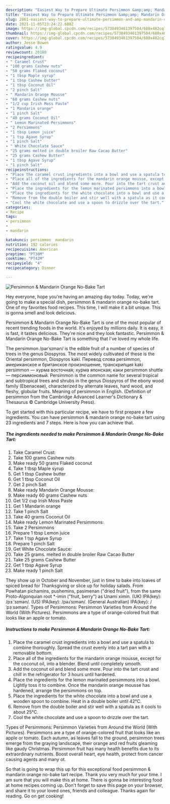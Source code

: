 ```yaml
---
description: "Easiest Way to Prepare Ultimate Persimmon &amp;amp; Mandarin Orange No-Bake Tart"
title: "Easiest Way to Prepare Ultimate Persimmon &amp;amp; Mandarin Orange No-Bake Tart"
slug: 2861-easiest-way-to-prepare-ultimate-persimmon-and-amp-mandarin-orange-no-bake-tart
date: 2021-11-05T23:24:22.608Z
image: https://img-global.cpcdn.com/recipes/5738493461397504/680x482cq70/persimmon-mandarin-orange-no-bake-tart-recipe-main-photo.jpg
thumbnail: https://img-global.cpcdn.com/recipes/5738493461397504/680x482cq70/persimmon-mandarin-orange-no-bake-tart-recipe-main-photo.jpg
cover: https://img-global.cpcdn.com/recipes/5738493461397504/680x482cq70/persimmon-mandarin-orange-no-bake-tart-recipe-main-photo.jpg
author: Jesse Bowen
ratingvalue: 4.9
reviewcount: 20180
recipeingredient:
- " Caramel Crust"
- "100 grams Cashew nuts"
- "50 grams Flaked coconut"
- "1 tbsp Maple syrup"
- "1 tbsp Cashew butter"
- "1 tbsp Coconut Oil"
- "2 pinch Salt"
- " Mandarin Orange Mousse"
- "60 grams Cashew nuts"
- "1/2 cup Irish Moss Paste"
- "1 Mandarin orange"
- "1 pinch Salt"
- "40 grams Coconut Oil"
- " Lemon Marinated Persimmons"
- "2 Persimmons"
- "1 tbsp Lemon juice"
- "1 tsp Agave Syrup"
- "1 pinch Salt"
- " White Chocolate Sauce"
- "25 grams melted in double broiler Raw Cacao Butter"
- "25 grams Cashew Butter"
- "1 tbsp Agave Syrup"
- "1 pinch Salt"
recipeinstructions:
- "Place the caramel crust ingredients into a bowl and use a spatula to combine thoroughly. Spread the crust evenly into a tart pan with a removable bottom."
- "Place all of the ingredients for the mandarin orange mousse, except for the coconut oil, into a blender. Blend until completely smooth."
- "Add the coconut oil and blend some more. Pour into the tart crust and chill in the refrigerator for 3 hours until hardened."
- "Place the ingredients for the lemon marinated persimmons into a bowl. Lightly toss it to combine. Once the mandarin orange mousse has hardened, arrange the persimmons on top."
- "Place the ingredients for the white chocolate into a bowl and use a wooden spoon to combine. Heat in a double boiler until 42°C."
- "Remove from the double boiler and stir well with a spatula as it cools to about 25°C."
- "Cool the white chocolate and use a spoon to drizzle over the tart."
categories:
- Recipe
tags:
- persimmon
- 
- mandarin

katakunci: persimmon  mandarin 
nutrition: 192 calories
recipecuisine: American
preptime: "PT30M"
cooktime: "PT42M"
recipeyield: "4"
recipecategory: Dinner

---
```



![Persimmon &amp; Mandarin Orange No-Bake Tart](https://img-global.cpcdn.com/recipes/5738493461397504/680x482cq70/persimmon-mandarin-orange-no-bake-tart-recipe-main-photo.jpg)

Hey everyone, hope you're having an amazing day today. Today, we're going to make a special dish, persimmon &amp; mandarin orange no-bake tart. One of my favorites food recipes. This time, I will make it a bit unique. This is gonna smell and look delicious.

Persimmon &amp; Mandarin Orange No-Bake Tart is one of the most popular of recent trending foods in the world. It's enjoyed by millions daily. It is easy, it is fast, it tastes delicious. They're nice and they look fantastic. Persimmon &amp; Mandarin Orange No-Bake Tart is something that I've loved my whole life.

The persimmon /pərˈsɪmən/ is the edible fruit of a number of species of trees in the genus Diospyros. The most widely cultivated of these is the Oriental persimmon, Diospyros kaki. Перевод слова persimmon, американское и британское произношение, транскрипция kaki persimmon — хурма восточная; хурма японская; каки persimmon shuttle — персиммоновый. Persimmon is the common name for several tropical and subtropical trees and shrubs in the genus Diospyros of the ebony wood family (Ebenaceae), characterized by alternate leaves, hard wood, and fleshy, globular fruits. Meaning of persimmon in English. (Definition of persimmon from the Cambridge Advanced Learner&#39;s Dictionary &amp; Thesaurus © Cambridge University Press).


To get started with this particular recipe, we have to first prepare a few ingredients. You can have persimmon &amp; mandarin orange no-bake tart using 23 ingredients and 7 steps. Here is how you can achieve that.

<!--inarticleads1-->

##### The ingredients needed to make Persimmon &amp; Mandarin Orange No-Bake Tart:

1. Take  Caramel Crust:
1. Take 100 grams Cashew nuts
1. Make ready 50 grams Flaked coconut
1. Take 1 tbsp Maple syrup
1. Get 1 tbsp Cashew butter
1. Get 1 tbsp Coconut Oil
1. Get 2 pinch Salt
1. Make ready  Mandarin Orange Mousse:
1. Make ready 60 grams Cashew nuts
1. Get 1/2 cup Irish Moss Paste
1. Get 1 Mandarin orange
1. Take 1 pinch Salt
1. Take 40 grams Coconut Oil
1. Make ready  Lemon Marinated Persimmons:
1. Take 2 Persimmons
1. Prepare 1 tbsp Lemon juice
1. Take 1 tsp Agave Syrup
1. Prepare 1 pinch Salt
1. Get  White Chocolate Sauce:
1. Take 25 grams. melted in double broiler Raw Cacao Butter
1. Take 25 grams Cashew Butter
1. Get 1 tbsp Agave Syrup
1. Make ready 1 pinch Salt


They show up in October and November, just in time to bake into loaves of spiced bread for Thanksgiving or slice up for holiday salads. From Powhatan pichamins, pushemins, pasimenan (&#34;dried fruit&#34;), from the same Proto-Algonquian root *-imin (&#34;fruit, berry&#34;) as Unami ximin. (UK) IPA(key): /pɜːˈsɪmən/. (US) IPA(key): /pəɹˈsɪmən/. (General Australian) IPA(key): /ˈpɜːsəmən/. Types of Persimmons: Persimmon Varieties from Around the World (With Pictures). Persimmons are a type of orange-colored fruit that looks like an apple or tomato. 

<!--inarticleads2-->

##### Instructions to make Persimmon &amp; Mandarin Orange No-Bake Tart:

1. Place the caramel crust ingredients into a bowl and use a spatula to combine thoroughly. Spread the crust evenly into a tart pan with a removable bottom.
1. Place all of the ingredients for the mandarin orange mousse, except for the coconut oil, into a blender. Blend until completely smooth.
1. Add the coconut oil and blend some more. Pour into the tart crust and chill in the refrigerator for 3 hours until hardened.
1. Place the ingredients for the lemon marinated persimmons into a bowl. Lightly toss it to combine. Once the mandarin orange mousse has hardened, arrange the persimmons on top.
1. Place the ingredients for the white chocolate into a bowl and use a wooden spoon to combine. Heat in a double boiler until 42°C.
1. Remove from the double boiler and stir well with a spatula as it cools to about 25°C.
1. Cool the white chocolate and use a spoon to drizzle over the tart.


Types of Persimmons: Persimmon Varieties from Around the World (With Pictures). Persimmons are a type of orange-colored fruit that looks like an apple or tomato. Each autumn, as leaves fall to the ground, persimmon trees emerge from the graying landscape, their orange and red fruits gleaming like gaudy Christmas. Persimmon fruit has many health benefits due to its extraordinary nutrients. Boost overall heart, eye health, protect from cancer causing agents and many ot. 

So that is going to wrap this up for this exceptional food persimmon &amp; mandarin orange no-bake tart recipe. Thank you very much for your time. I am sure that you will make this at home. There is gonna be interesting food at home recipes coming up. Don't forget to save this page on your browser, and share it to your loved ones, friends and colleague. Thanks again for reading. Go on get cooking!
